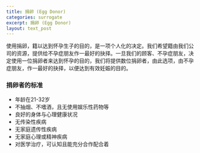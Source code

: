 ```yaml
---
title: 捐卵 (Egg Donor)
categories: surrogate
excerpt: 捐卵 (Egg Donor)
layout: text_post
---
```


使用捐卵，籍以达到怀孕生子的目的，是一项个人化的决定。我们希望籍由我们公司的资源，提供给不孕症朋友作一最好的抉择。一旦我们的顾客、不孕症朋友，决定使用一位捐卵者来达到怀孕的目的，我们将提供数位捐卵者，由此选项，由不孕症朋友，作一最好的抉择，以便达到有效妊娠的目的。

### 捐卵者的标准

* 年龄在21-32岁
* 不抽烟、不嗜酒，且无使用娱乐性药物等
* 良好的身体与心理健康状况
* 无传染性疾病
* 无家庭遗传性疾病
* 无家庭心理或精神疾病
* 对医学治疗，可认知且能充分合作配合着
